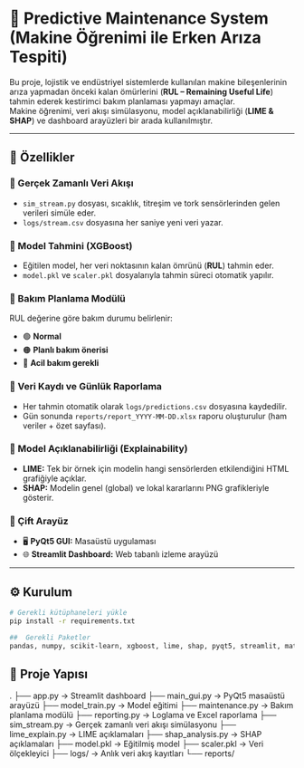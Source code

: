 # 🧠 Predictive Maintenance System (Makine Öğrenimi ile Erken Arıza Tespiti)

Bu proje, lojistik ve endüstriyel sistemlerde kullanılan makine bileşenlerinin arıza yapmadan önceki kalan ömürlerini (**RUL – Remaining Useful Life**) tahmin ederek kestirimci bakım planlaması yapmayı amaçlar.  
Makine öğrenimi, veri akışı simülasyonu, model açıklanabilirliği (**LIME & SHAP**) ve dashboard arayüzleri bir arada kullanılmıştır.

---

## 🚀 Özellikler

### 🔹 Gerçek Zamanlı Veri Akışı
- `sim_stream.py` dosyası, sıcaklık, titreşim ve tork sensörlerinden gelen verileri simüle eder.  
- `logs/stream.csv` dosyasına her saniye yeni veri yazar.

### 🔹 Model Tahmini (XGBoost)
- Eğitilen model, her veri noktasının kalan ömrünü (**RUL**) tahmin eder.  
- `model.pkl` ve `scaler.pkl` dosyalarıyla tahmin süreci otomatik yapılır.

### 🔹 Bakım Planlama Modülü
RUL değerine göre bakım durumu belirlenir:

- 🟢 **Normal**  
- 🟠 **Planlı bakım önerisi**  
- 🔴 **Acil bakım gerekli**

### 🔹 Veri Kaydı ve Günlük Raporlama
- Her tahmin otomatik olarak `logs/predictions.csv` dosyasına kaydedilir.  
- Gün sonunda `reports/report_YYYY-MM-DD.xlsx` raporu oluşturulur (ham veriler + özet sayfası).

### 🔹 Model Açıklanabilirliği (Explainability)
- **LIME:** Tek bir örnek için modelin hangi sensörlerden etkilendiğini HTML grafiğiyle açıklar.  
- **SHAP:** Modelin genel (global) ve lokal kararlarını PNG grafikleriyle gösterir.

### 🔹 Çift Arayüz
- 🖥️ **PyQt5 GUI:** Masaüstü uygulaması  
- 🌐 **Streamlit Dashboard:** Web tabanlı izleme arayüzü

---

## ⚙️ Kurulum

```bash
# Gerekli kütüphaneleri yükle
pip install -r requirements.txt

##  Gerekli Paketler
pandas, numpy, scikit-learn, xgboost, lime, shap, pyqt5, streamlit, matplotlib, openpyxl 
```
## 📁 Proje Yapısı
.
├── app.py                   → Streamlit dashboard
├── main_gui.py              → PyQt5 masaüstü arayüzü
├── model_train.py           → Model eğitimi
├── maintenance.py           → Bakım planlama modülü
├── reporting.py             → Loglama ve Excel raporlama
├── sim_stream.py            → Gerçek zamanlı veri akışı simülasyonu
├── lime_explain.py          → LIME açıklamaları
├── shap_analysis.py         → SHAP açıklamaları
├── model.pkl                → Eğitilmiş model
├── scaler.pkl               → Veri ölçekleyici
├── logs/                    → Anlık veri akış kayıtları
└── reports/


